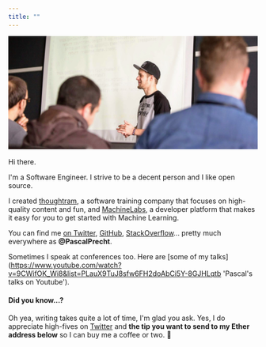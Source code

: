 ```yaml
---
title: ""
---
```


![Picture of Pascal](/images/fb-profile.jpg "Pascal Precht")

Hi there.

I'm a Software Engineer. I strive to be a decent person and I like open source.

I created [thoughtram](https://thoughtram.io 'thoughtram website'), a software training company that focuses on high-quality content and fun, and [MachineLabs](https://machinelabs.ai 'MachineLabs website'), a developer platform that makes it easy for you to get started with Machine Learning.

You can find me [on Twitter](https://twitter.com/PascalPrecht 'Pascal on Twitter'), [GitHub](https://github.com/PascalPrecht 'Pascal on GitHub'), [StackOverflow](https://stackoverflow.com/users/1531806/pascal-precht?tab=profile 'Pascal on StackOverflow')... pretty much everywhere as **@PascalPrecht**.

Sometimes I speak at conferences too. Here are [some of my talks](https://www.youtube.com/watch?v=9CWifOK_Wi8&list=PLauX9TuJ8sfw6FH2doAbCi5Y-8GJHLqtb 'Pascal's talks  on Youtube').

#### Did you know...?

Oh yea, writing takes quite a lot of time, I'm glad you ask. Yes, I do appreciate high-fives on [Twitter](https://twitter.com/PascalPrecht 'Pascal on Twitter') and **the tip you want to send to my Ether address below** so I can buy me a coffee or two. 🙏
